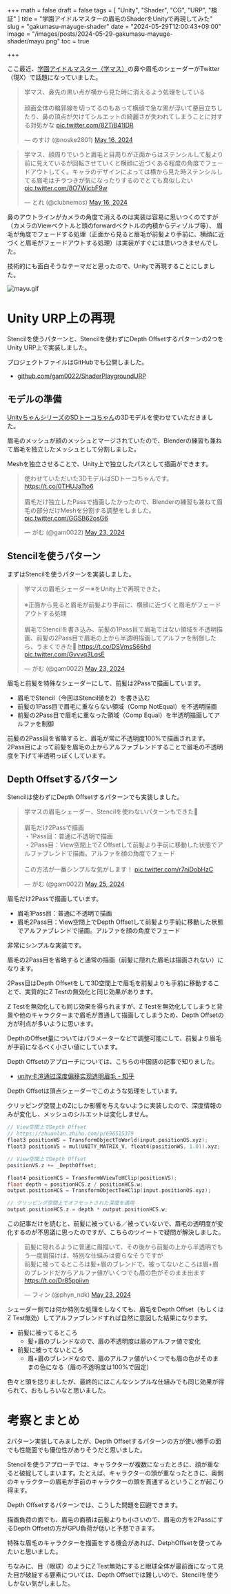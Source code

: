 +++
math = false
draft = false
tags = [
    "Unity", "Shader", "CG", "URP", "検証"
]
title = "学園アイドルマスターの眉毛のShaderをUnityで再現してみた"
slug = "gakumasu-mayuge-shader"
date = "2024-05-29T12:00:43+09:00"
image = "/images/posts/2024-05-29-gakumasu-mayuge-shader/mayu.png"
toc = true

+++

ここ最近、[学園アイドルマスター（学マス）](https://gakuen.idolmaster-official.jp/)の鼻や眉毛のシェーダーがTwitter（現X）で話題になっていました。

<blockquote class="twitter-tweet"><p lang="ja" dir="ltr">学マス、鼻先の黒い点が横から見た時に消えるよう処理をしている<br><br>顔面全体の輪郭線を切ってるのもあって横顔で急な黒が浮いて悪目立ちしたり、鼻の頂点が欠けてシルエットの綺麗さが失われてしまうことに対する対処かな <a href="https://t.co/82TiB41IDR">pic.twitter.com/82TiB41IDR</a></p>&mdash; のすけ (@noske2801) <a href="https://twitter.com/noske2801/status/1791165446764495126?ref_src=twsrc%5Etfw">May 16, 2024</a></blockquote> <script async src="https://platform.twitter.com/widgets.js" charset="utf-8"></script>

<blockquote class="twitter-tweet"><p lang="ja" dir="ltr">学マス、顔周りでいうと眉毛と目周りが正面からはステンシルして髪より前に見えているが回転させていくと横顔に近づくある程度の角度でフェードアウトしてく。キャラのデザインによっては横から見た時ステンシルしてる眉毛はチラつきが気になったりするのでとても真似したい <a href="https://t.co/8O7WjcbF9w">pic.twitter.com/8O7WjcbF9w</a></p>&mdash; とれ (@clubnemos) <a href="https://twitter.com/clubnemos/status/1791175839469740474?ref_src=twsrc%5Etfw">May 16, 2024</a></blockquote> <script async src="https://platform.twitter.com/widgets.js" charset="utf-8"></script>

鼻のアウトラインがカメラの角度で消えるのは実装は容易に思いつくのですが（カメラのViewベクトルと頭のforwardベクトルの内積からディゾルブ等）、
眉毛が角度でフェードする処理（正面から見ると眉毛が前髪より手前に、横顔に近づくと眉毛がフェードアウトする処理）は実装がすぐには思いつきませんでした。

技術的にも面白そうなテーマだと思ったので、Unityで再現することにしました。

![mayu.gif](/images/posts/2024-05-29-gakumasu-mayuge-shader/mayu.gif)

<!--more-->

# Unity URP上の再現

Stencilを使うパターンと、Stencilを使わずにDepth Offsetするパターンの2つをUnity URP上で実装しました。

プロジェクトファイルはGitHubでも公開しました。

- [github.com/gam0022/ShaderPlaygroundURP](https://github.com/gam0022/ShaderPlaygroundURP)

## モデルの準備

[UnityちゃんシリーズのSDトーコちゃん](https://unity-chan.com/)の3Dモデルを使わせていただきました。

眉毛のメッシュが顔のメッシュとマージされていたので、Blenderの練習も兼ねて眉毛を独立したメッシュとして分割しました。

Meshを独立させることで、Unity上で独立したパスとして描画ができます。

<blockquote class="twitter-tweet" data-conversation="none"><p lang="ja" dir="ltr">使わせていただいた3DモデルはSDトーコちゃんです。<a href="https://t.co/0THUJaTto6">https://t.co/0THUJaTto6</a><br><br>眉毛だけ独立したPassで描画したかったので、Blenderの練習も兼ねて眉毛の部分だけMeshを分割する調整をしました。 <a href="https://t.co/GGSB62osG6">pic.twitter.com/GGSB62osG6</a></p>&mdash; がむ (@gam0022) <a href="https://twitter.com/gam0022/status/1793487696608067731?ref_src=twsrc%5Etfw">May 23, 2024</a></blockquote> <script async src="https://platform.twitter.com/widgets.js" charset="utf-8"></script>

## Stencilを使うパターン

まずはStencilを使うパターンを実装しました。

<blockquote class="twitter-tweet"><p lang="ja" dir="ltr">学マスの眉毛シェーダー※をUnity上で再現できた。<br><br>※正面から見ると眉毛が前髪より手前に、横顔に近づくと眉毛がフェードアウトする処理<br><br>眉毛でStencilを書き込み、前髪の1Pass目で眉毛ではない領域を不透明描画、前髪の2Pass目で眉毛の上から半透明描画してアルファを制御したら、うまくできた🎉 <a href="https://t.co/DSVmsS66hd">https://t.co/DSVmsS66hd</a> <a href="https://t.co/Gvvvq3LqsE">pic.twitter.com/Gvvvq3LqsE</a></p>&mdash; がむ (@gam0022) <a href="https://twitter.com/gam0022/status/1793477397150679423?ref_src=twsrc%5Etfw">May 23, 2024</a></blockquote> <script async src="https://platform.twitter.com/widgets.js" charset="utf-8"></script>

眉毛と前髪を特殊なシェーダーにして、前髪は2Passで描画しています。

- 眉毛でStencil（今回はStencil値を2）を書き込む
- 前髪の1Pass目で眉毛に重ならない領域（Comp NotEqual）を不透明描画
- 前髪の2Pass目で眉毛に重なった領域（Comp Equal）を半透明描画してアルファを制御

前髪の2Pass目を省略すると、眉毛が常に不透明度100%で描画されます。2Pass目によって前髪を眉毛の上からアルファブレンドすることで眉毛の不透明度を下げて半透明っぽくしています。

## Depth Offsetするパターン

Stencilは使わずにDepth Offsetするパターンでも実装しました。

<blockquote class="twitter-tweet" data-conversation="none"><p lang="ja" dir="ltr">学マスの眉毛シェーダー、Stencilを使わないパターンもできた🎉<br><br>眉毛だけ2Passで描画<br>・1Pass目：普通に不透明で描画<br>・2Pass目：View空間上でZ Offsetして前髪より手前に移動した状態でアルファブレンドで描画。アルファを顔の角度でフェード<br><br>この方法が一番シンプルな気がします！ <a href="https://t.co/r7niDobHzC">pic.twitter.com/r7niDobHzC</a></p>&mdash; がむ (@gam0022) <a href="https://twitter.com/gam0022/status/1794254337205764213?ref_src=twsrc%5Etfw">May 25, 2024</a></blockquote> <script async src="https://platform.twitter.com/widgets.js" charset="utf-8"></script>

眉毛だけ2Passで描画しています。

- 眉毛1Pass目：普通に不透明で描画
- 眉毛2Pass目：View空間上でDepth Offsetして前髪より手前に移動した状態でアルファブレンドで描画。アルファを顔の角度でフェード

非常にシンプルな実装です。

眉毛の2Pass目を省略すると通常の描画（前髪に隠れた眉毛は描画されない）になります。

2Pass目はDepth Offsetをして3D空間上で眉毛を前髪よりも手前に移動することで、実質的にZ Testの無効化と同じ効果があります。

Z Testを無効化しても同じ効果を得られますが、Z Testを無効化してしまうと背景や他のキャラクターまで眉毛が貫通して描画してしまうため、Depth Offsetの方が利点が多いように思います。

DepthのOffset量についてはパラメーターなどで調整可能にして、前髪より眉毛が手前になるべく小さい値にしています。

Depth Offsetのアプローチについては、こちらの中国語の記事で知りました。

- [unity卡渲通过深度偏移实现透明眉毛 - 知乎](https://zhuanlan.zhihu.com/p/696515379)


Depth Offsetは頂点シェーダーでこのような処理をしています。

クリッピング空間上のZにしか影響を与えないように実装したので、深度情報のみが変化し、メッシュのシルエットは変化しません。

```c
// View空間上でDepth Offset
// https://zhuanlan.zhihu.com/p/696515379
float3 positionWS = TransformObjectToWorld(input.positionOS.xyz);
float3 positionVS = mul(UNITY_MATRIX_V, float4(positionWS, 1.0)).xyz;

// View空間上でDepth Offset
positionVS.z += _DepthOffset;

float4 positionHCS = TransformWViewToHClip(positionVS);
float depth = positionHCS.z / positionHCS.w;
output.positionHCS = TransformObjectToHClip(input.positionOS.xyz);

// クリッピング空間上でオフセットされた深度を適用
output.positionHCS.z = depth * output.positionHCS.w;
```

この記事だけを読むと、前髪に被っている／被っていないで、眉毛の透明度が変化するのが不思議に思ったのですが、こちらのツイートで疑問が解決しました。

<blockquote class="twitter-tweet"><p lang="ja" dir="ltr">前髪に隠れるように普通に眉描いて、その後から前髪の上から半透明でもう一度眉描けば、特別な仕組みは要らなそうですが<br>前髪に被ってるところは髪+眉のブレンドで、被ってないところは眉+眉のブレンドだからアルファ値がいくつでも眉の色がそのまま出ます <a href="https://t.co/Dr85ppiivn">https://t.co/Dr85ppiivn</a></p>&mdash; フィン (@phyn_ndk) <a href="https://twitter.com/phyn_ndk/status/1793637537938113004?ref_src=twsrc%5Etfw">May 23, 2024</a></blockquote> <script async src="https://platform.twitter.com/widgets.js" charset="utf-8"></script>

シェーダー側では何か特別な処理をしなくても、眉毛をDepth Offset（もしくはZ Test無効）してアルファブレンドすれば自然に意図した結果になります。

- 前髪に被ってるところ
    - 髪+眉のブレンドなので、眉の不透明度は眉のアルファ値で変化
- 前髪に被ってないところ
    - 眉+眉のブレンドなので、眉のアルファ値がいくつでも眉の色がそのままの色になる（眉の不透明度は100%で固定）

色々と頭を捻りましたが、最終的にはこんなシンプルな仕組みでも同じ効果が得られて、おもしろいなと思いました。

# 考察とまとめ

2パターン実装してみましたが、Depth Offsetするパターンの方が使い勝手の面でも性能面でも優位性がありそうだと思いました。

Stencilを使うアプローチでは、キャラクターが複数になったときに、顔が重なると破綻してしまいます。たとえば、キャラクターの頭が重なったときに、奥側のキャラクターの眉毛が手前のキャラクターの頭を貫通するということが起こり得ます。

Depth Offsetするパターンでは、こうした問題を回避できます。

描画負荷の面でも、眉毛の面積は前髪よりも小さいので、眉毛の方を2PassにするDepth Offsetの方がGPU負荷が低いと予想できます。

特殊な眉毛のキャラクターを描画をする機会があれば、DetphOffsetを使ってみたいと思いました。

ちなみに、目（眼球）のようにZ Test無効にすると眼球全体が最前面になって見た目が破綻する要素については、Depth Offsetでは難しいので、Stencilを使うしかない気がしました。